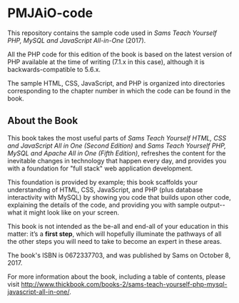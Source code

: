 # PMJAiO-code

This repository contains the sample code used in *Sams Teach Yourself PHP, MySQL and JavaScript All-in-One* (2017). 

All the PHP code for this edition of the book is based on the latest version of PHP available at the time of writing (7.1.x in this case), although it is backwards-compatible to 5.6.x.

The sample HTML, CSS, JavaScript, and PHP is organized into directories corresponding to the chapter number in which the code can be found in the book.

## About the Book

This book takes the most useful parts of *Sams Teach Yourself HTML, CSS and JavaScript All in One (Second Edition)* and *Sams Teach Yourself PHP, MySQL and Apache All in One (Fifth Edition)*, refreshes the content for the inevitable changes in technology that happen every day, and provides you with a foundation for "full stack" web application development.

This foundation is provided by example; this book scaffolds your understanding of HTML, CSS, JavaScript, and PHP (plus database interactivity with MySQL) by showing you code that builds upon other code, explaining the details of the code, and providing you with sample output--what it might look like on your screen.

This book is not intended as the be-all and end-all of your education in this matter: it’s a **first step**, which will hopefully illuminate the pathways of all the other steps you will need to take to become an expert in these areas.

The book's ISBN is 0672337703, and was published by Sams on October 8, 2017.

For more information about the book, including a table of contents, please visit http://www.thickbook.com/books-2/sams-teach-yourself-php-mysql-javascript-all-in-one/.
